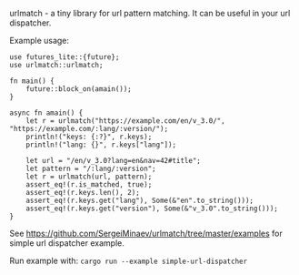 urlmatch - a tiny library for url pattern matching. It can be useful in your url dispatcher.

Example usage:
```
use futures_lite::{future};
use urlmatch::urlmatch;

fn main() {
    future::block_on(amain());
}

async fn amain() {
    let r = urlmatch("https://example.com/en/v_3.0/", "https://example.com/:lang/:version/");
    println!("keys: {:?}", r.keys);
    println!("lang: {}", r.keys["lang"]);

    let url = "/en/v_3.0?lang=en&nav=42#title";
    let pattern = "/:lang/:version";
    let r = urlmatch(url, pattern);
    assert_eq!(r.is_matched, true);
    assert_eq!(r.keys.len(), 2);
    assert_eq!(r.keys.get("lang"), Some(&"en".to_string()));
    assert_eq!(r.keys.get("version"), Some(&"v_3.0".to_string()));
}

```

See https://github.com/SergeiMinaev/urlmatch/tree/master/examples for simple url dispatcher example.

Run example with:
```cargo run --example simple-url-dispatcher```
